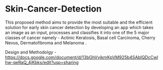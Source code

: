 # Skin-Cancer-Detection
This proposed method aims to provide the most suitable and the efficient solution for early skin cancer detection by developing an app which takes an image as an input, processes and classifies it into one of the 5 major classes of cancer namely - Actinic Keratosis, Basal cell Carcinoma, Cherry Nevus, Dermatofibroma and Melanoma .

Design and Methodolgy - https://docs.google.com/document/d/13bGhVvjkmKpVM925b4SAblQDcCwlhw-qeRaQ_4jKbks/edit?usp=sharing
